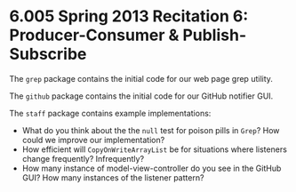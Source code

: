 # 6.005 Spring 2013 Recitation 6: Producer-Consumer & Publish-Subscribe

The `grep` package contains the initial code for our web page grep utility.

The `github` package contains the initial code for our GitHub notifier GUI.

The `staff` package contains example implementations:

 - What do you think about the the `null` test for poison pills in `Grep`? How could we improve our implementation?
 - How efficient will `CopyOnWriteArrayList` be for situations where listeners change frequently? Infrequently?
 - How many instance of model-view-controller do you see in the GitHub GUI? How many instances of the listener pattern?
